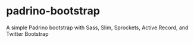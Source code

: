 padrino-bootstrap
=================

A simple Padrino bootstrap with Sass, Slim, Sprockets, Active Record, and Twitter Bootstrap